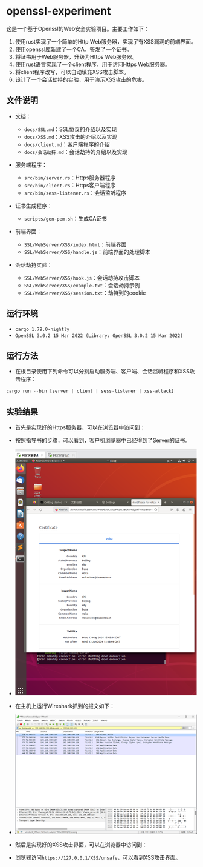 # openssl-experiment

这是一个基于Openssl的Web安全实验项目。主要工作如下：
1. 使用rust实现了一个简单的Http Web服务器，实现了有XSS漏洞的前端界面。
2. 使用openssl库新建了一个CA，签发了一个证书。
3. 将证书用于Web服务器，升级为Https Web服务器。
4. 使用rust语言实现了一个client程序，用于访问Https Web服务器。
6. 将client程序改写，可以自动填充XSS攻击脚本。
7. 设计了一个会话劫持的实验，用于演示XSS攻击的危害。

## 文件说明

- 文档：
   - `docs/SSL.md`：SSL协议的介绍以及实现
   - `docs/XSS.md`：XSS攻击的介绍以及实现
   - `docs/client.md`：客户端程序的介绍
   - `docs/会话劫持.md`：会话劫持的介绍以及实现

- 服务端程序：
   - `src/bin/server.rs`：Https服务器程序
   - `src/bin/client.rs`：Https客户端程序
   - `src/bin/sess-listener.rs`：会话监听程序

- 证书生成程序：
   - `scripts/gen-pem.sh`：生成CA证书

- 前端界面：
   - `SSL/WebServer/XSS/index.html`：前端界面
   - `SSL/WebServer/XSS/handle.js`：前端界面的处理脚本

- 会话劫持实验：   
   - `SSL/WebServer/XSS/hook.js`：会话劫持攻击脚本
   - `SSL/WebServer/XSS/example.txt`：会话劫持示例
   - `SSL/WebServer/XSS/session.txt`：劫持到的cookie

## 运行环境

- `cargo 1.79.0-nightly`
- `OpenSSL 3.0.2 15 Mar 2022 (Library: OpenSSL 3.0.2 15 Mar 2022)`

## 运行方法

- 在根目录使用下列命令可以分别启动服务端、客户端、会话监听程序和XSS攻击程序：

```rust
cargo run --bin [server | client | sess-listener | xss-attack]
```

## 实验结果

- 首先是实现好的Https服务器，可以在浏览器中访问到：
- 按照指导书的步骤，可以看到，客户机浏览器中已经得到了Server的证书。
- ![alt text](docs/asserts/image.png)
- 在主机上运行Wireshark抓到的报文如下：
- ![alt text](docs/asserts/image-1.png)

- 然后是实现好的XSS攻击界面，可以在浏览器中访问到：
- 浏览器访问`https://127.0.0.1/XSS/unsafe`，可以看到XSS攻击界面。
